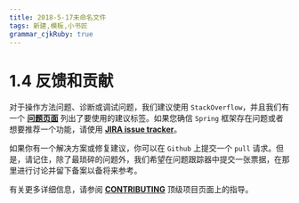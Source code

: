 ```yaml
---
title: 2018-5-17未命名文件 
tags: 新建,模板,小书匠
grammar_cjkRuby: true
---
```



# 1.4 反馈和贡献

对于操作方法问题、诊断或调试问题，我们建议使用 `StackOverflow`，并且我们有一个 **[问题页面](https://spring.io/questions)** 列出了要使用的建议标签。如果您确信 `Spring` 框架存在问题或者想要推荐一个功能，请使用 **[JIRA issue tracker](https://jira.spring.io/projects/SPR/issues)**。

如果你有一个解决方案或修复建议，你可以在 `Github` 上提交一个 `pull` 请求。但是，请记住，除了最琐碎的问题外，我们希望在问题跟踪器中提交一张票据，在那里进行讨论并留下备案以备将来参考。

有关更多详细信息，请参阅 **[CONTRIBUTING](https://github.com/spring-projects/spring-framework/blob/master/CONTRIBUTING.adoc)** 顶级项目页面上的指导。